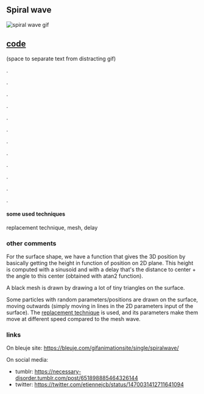 ## Spiral wave

![spiral wave gif](https://bleuje.com/gifset/2021/2021_9_starryheightspiral.gif)

## [code](https://github.com/Bleuje/processing-animations-code/blob/main/code/spiralwave/spiralwave.pde)

(space to separate text from distracting gif)

.

.

.

.

.

.

.

.

.

.

.

.

#### some used techniques

replacement technique, mesh, delay

### other comments

For the surface shape, we have a function that gives the 3D position by basically getting the height in function of position on 2D plane. This height is computed with a sinusoid and with a delay that's the distance to center + the angle to this center (obtained with atan2 function).

A black mesh is drawn by drawing a lot of tiny triangles on the surface.

Some particles with random parameters/positions are drawn on the surface, moving outwards (simply moving in lines in the 2D parameters input of the surface). The [replacement technique](https://bleuje.com/tutorial4/) is used, and its parameters make them move at different speed compared to the mesh wave.

### links

On bleuje site: https://bleuje.com/gifanimationsite/single/spiralwave/

On social media:
 - tumblr: https://necessary-disorder.tumblr.com/post/651898885464326144
 - twitter: https://twitter.com/etiennejcb/status/1470031412711641094
